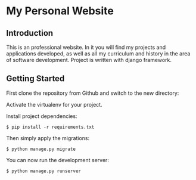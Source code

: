 # My Personal Website

## Introduction

This is an professional website.
In it you will find my projects and applications developed, as well as all my curriculum and history in the area of software development.
Project is written with django framework.

## Getting Started

First clone the repository from Github and switch to the new directory:
    
Activate the virtualenv for your project.
    
Install project dependencies:

    $ pip install -r requirements.txt
    
    
Then simply apply the migrations:

    $ python manage.py migrate
    

You can now run the development server:

    $ python manage.py runserver
